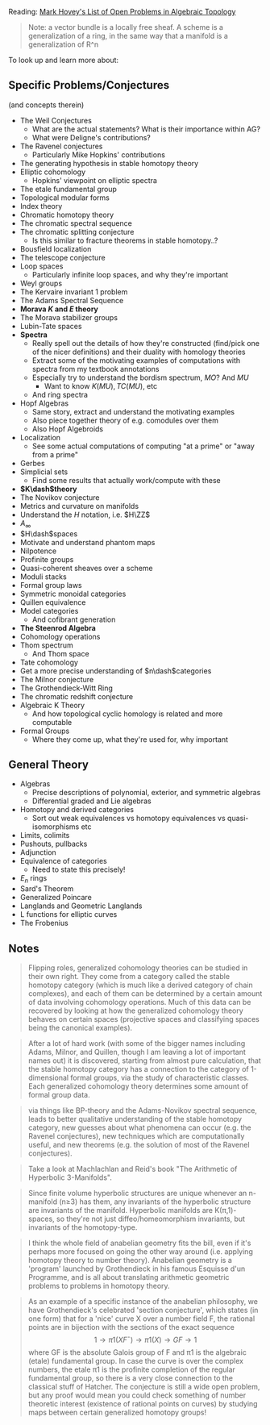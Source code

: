 Reading: [Mark Hovey's List of Open Problems in Algebraic Topology](http://mhovey.web.wesleyan.edu/problems/big.html)

> Note: a vector bundle is a locally free sheaf.
> A scheme is a generalization of a ring, in the same way that a manifold is a generalization of R^n

To look up and learn more about:
## Specific Problems/Conjectures
(and concepts therein)

- The Weil Conjectures
  - What are the actual statements? What is their importance within AG?
  - What were Deligne's contributions?
- The Ravenel conjectures
  - Particularly Mike Hopkins' contributions
- The generating hypothesis in stable homotopy theory
- Elliptic cohomology
  - Hopkins' viewpoint on elliptic spectra
- The etale fundamental group
- Topological modular forms
- Index theory
- Chromatic homotopy theory
- The chromatic spectral sequence
- The chromatic splitting conjecture
  - Is this similar to fracture theorems in stable homotopy..?
- Bousfield localization
- The telescope conjecture
- Loop spaces
  - Particularly infinite loop spaces, and why they're important
- Weyl groups
- The Kervaire invariant 1 problem
- The Adams Spectral Sequence
- **Morava $K$ and $E$ theory**
- The Morava stabilizer groups
- Lubin-Tate spaces
- **Spectra**
  - Really spell out the details of how they're constructed (find/pick one of the nicer definitions) and their duality with homology theories
  - Extract some of the motivating examples of computations with spectra from my textbook annotations
  - Especially try to understand the bordism spectrum, $MO$? And $MU$
    - Want to know $K(MU), TC(MU)$, etc
  - And ring spectra
- Hopf Algebras
  - Same story, extract and understand the motivating examples
  - Also piece together theory of e.g. comodules over them
  - Also Hopf Algebroids
- Localization
  - See some actual computations of computing "at a prime" or "away from a prime" 
- Gerbes
- Simplicial sets
  - Find some results that actually work/compute with these
- **$K\dash$theory**
- The Novikov conjecture
- Metrics and curvature on manifolds
- Understand the $H$ notation, i.e. $H\ZZ$
- $A_\infty$
- $H\dash$spaces
- Motivate and understand phantom maps
- Nilpotence
- Profinite groups
- Quasi-coherent sheaves over a scheme
- Moduli stacks
- Formal group laws
- Symmetric monoidal categories
- Quillen equivalence
- Model categories 
  - And cofibrant generation
- **The Steenrod Algebra**
- Cohomology operations
- Thom spectrum
  - And Thom space
- Tate cohomology
- Get a more precise understanding of $n\dash$categories
- The Milnor conjecture
- The Grothendieck-Witt Ring
- The chromatic redshift conjecture
- Algebraic K Theory
  - And how topological cyclic homology is related and more computable
- Formal Groups
  - Where they come up, what they're used for, why important


## General Theory
- Algebras
  - Precise descriptions of polynomial, exterior, and symmetric algebras
  - Differential graded and Lie algebras
- Homotopy and derived categories
  - Sort out weak equivalences vs homotopy equivalences vs quasi-isomorphisms etc
- Limits, colimits
- Pushouts, pullbacks
- Adjunction
- Equivalence of categories
  - Need to state this precisely!
- $E_n$ rings
- Sard's Theorem
- Generalized Poincare
- Langlands and Geometric Langlands
- L functions for elliptic curves
- The Frobenius

## Notes

>Flipping roles, generalized cohomology theories can be studied in their own right. They come from a category called the stable homotopy category (which is much like a derived category of chain complexes), and each of them can be determined by a certain amount of data involving cohomology operations. Much of this data can be recovered by looking at how the generalized cohomology theory behaves on certain spaces (projective spaces and classifying spaces being the canonical examples).

> After a lot of hard work (with some of the bigger names including Adams, Milnor, and Quillen, though I am leaving a lot of important names out) it is discovered, starting from almost pure calculation, that the stable homotopy category has a connection to the category of 1-dimensional formal groups, via the study of characteristic classes. Each generalized cohomology theory determines some amount of formal group data.

>  via things like BP-theory and the Adams-Novikov spectral sequence, leads to better qualitative understanding of the stable homotopy category, new guesses about what phenomena can occur (e.g. the Ravenel conjectures), new techniques which are computationally useful, and new theorems (e.g. the solution of most of the Ravenel conjectures).

>Take a look at Machlachlan and Reid's book "The Arithmetic of Hyperbolic 3-Manifolds".

> Since finite volume hyperbolic structures are unique whenever an n-manifold (n≥3) has them, any invariants of the hyperbolic structure are invariants of the manifold. Hyperbolic manifolds are K(π,1)-spaces, so they're not just diffeo/homeomorphism invariants, but invariants of the homotopy-type.

> I think the whole field of anabelian geometry fits the bill, even if it's perhaps more focused on going the other way around (i.e. applying homotopy theory to number theory). Anabelian geometry is a 'program' launched by Grothendieck in his famous Esquisse d'un Programme, and is all about translating arithmetic geometric problems to problems in homotopy theory.

> As an example of a specific instance of the anabelian philosophy, we have Grothendieck's celebrated 'section conjecture', which states (in one form) that for a 'nice' curve X over a number field F, the rational points are in bijection with the sections of the exact sequence
$$1→π1(XF¯)→π1(X)→GF→1$$
where GF is the absolute Galois group of F and π1 is the algebraic (etale) fundamental group. In case the curve is over the complex numbers, the etale π1 is the profinite completion of the regular fundamental group, so there is a very close connection to the classical stuff of Hatcher. The conjecture is still a wide open problem, but any proof would mean you could check something of number theoretic interest (existence of rational points on curves) by studying maps between certain generalized homotopy groups!